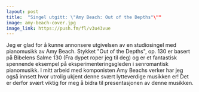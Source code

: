 ```yaml
---
layout: post
title:  "Singel utgitt: \"Amy Beach: Out of the Depths"\""
image: amy-beach-cover.jpg
image_link: https://push.fm/fl/v3u43vue
---
```


Jeg er glad for å kunne annonsere utgivelsen av en studiosingel med pianomusikk av
Amy Beach. Stykket "Out of the Depths", op. 130 er basert på Bibelens Salme 130
(Fra dypet roper jeg til deg) og er et fantastisk spennende eksempel på
eksperimenteringsgleden i senromantisk pianomusikk. I mitt arbeid med komponisten
Amy Beachs verker har jeg også innsett hvor utrolig ukjent denne svært
lytteverdige musikken er! Det er derfor svært viktig for meg å bidra til
presentasjonen av denne musikken.
